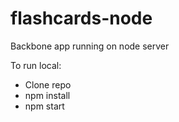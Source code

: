 # flashcards-node
Backbone app running on node server

To run local:
* Clone repo
* npm install
* npm start
